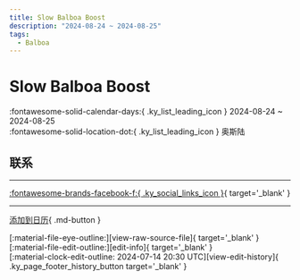 ```yaml
---
title: Slow Balboa Boost
description: "2024-08-24 ~ 2024-08-25"
tags:
  - Balboa
---
```


# Slow Balboa Boost 

:fontawesome-solid-calendar-days:{ .ky_list_leading_icon } 2024-08-24 ~ 2024-08-25  
:fontawesome-solid-location-dot:{ .ky_list_leading_icon } 奥斯陆  

## 联系


---

 [:fontawesome-brands-facebook-f:{ .ky_social_links_icon }](https://www.facebook.com/events/s/slow-balboa-boost/1007116287481308){ target='_blank' }

---

[添加到日历](https://swing.news/ics/zh-Hans/2024/no/slow-balboa-boost-2024.ics){ .md-button }

<div class="ky_page_footer" markdown>
<div class="ky_page_footer_trailing" markdown="span">
[:material-file-eye-outline:][view-raw-source-file]{ target='_blank' }
[:material-file-edit-outline:][edit-info]{ target='_blank' }
</div>
<div class="ky_page_footer_leading" markdown="span">
[:material-clock-edit-outline: 2024-07-14 20:30 UTC][view-edit-history]{ .ky_page_footer_history_button target='_blank' }
</div>
</div>

[view-raw-source-file]: https://github.com/swingdance/events/blob/main/2024/no/slow-balboa-boost-2024.json "查看原始源文件"
[edit-info]: https://github.com/swingdance/events/issues/new?assignees=&labels=update+event&projects=&template=03-update_entity.yml&title=%5B2024%2Fno%5D%20Slow%20Balboa%20Boost&region=no&year=2024&id=slow-balboa-boost-2024&name=Slow%20Balboa%20Boost&org_id= "编辑信息"

[view-edit-history]: https://github.com/swingdance/events/commits/main/2024/no/slow-balboa-boost-2024.json "查看编辑历史"
